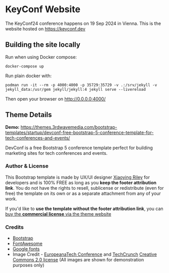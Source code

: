 # KeyConf Website

The KeyConf24 conference happens on 19 Sep 2024 in Vienna.
This is the website hosted on https://keyconf.dev

## Building the site locally

Run when using Docker compose:

```
docker-compose up
```

Run plain docker with:

```
podman run -it --rm -p 4000:4000 -p 35729:35729 -v .:/srv/jekyll -v jekyll_data:/usr/gem jekyll/jekyll:4 jekyll serve --livereload
```

Then open your browser on http://0.0.0.0:4000/

## Theme Details

**Demo:** https://themes.3rdwavemedia.com/bootstrap-templates/startup/devconf-free-bootstrap-5-conference-template-for-tech-conferences-and-events/

DevConf is a free Bootstrap 5 conference template perfect for building marketing sites for tech conferences and events. 

### Author & License

This Bootstrap template is made by UX/UI designer [Xiaoying Riley](https://twitter.com/3rdwave_themes) for developers and is 100% FREE as long as you **keep the footer attribution link**. You do not have the rights to resell, sublicense or redistribute (even for free) the template on its own or as a separate attachment from any of your work.

If you'd like to **use the template without the footer attribution link**, you can [buy the **commercial license** via the theme website](https://themes.3rdwavemedia.com/bootstrap-templates/free/devconf-free-bootstrap-5-conference-template-for-tech-conferences-and-events/)

### Credits
- [Bootstrap](https://getbootstrap.com/)
- [FontAwesome](https://fontawesome.com/)
- [Google fonts](https://fonts.google.com/)
- Image Credit - [EuropeanaTech Conference](https://www.flickr.com/photos/europeanaimages2/albums/72157669104892268) and [TechCrunch](https://www.flickr.com/photos/techcrunch/) [Creative Commons 2.0 license](https://creativecommons.org/licenses/by/2.0/deed.en) (All images are shown for demonstration purposes only)

